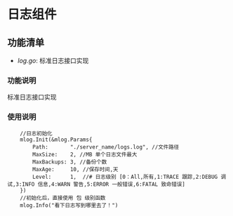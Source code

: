 <!--
 * @Description: 
 * @Author: Chen Long
 * @Date: 2020-12-16 12:36:43
 * @LastEditTime: 2020-12-16 12:36:54
 * @LastEditors: Chen Long
 * @Reference: 
-->
# 日志组件

## 功能清单

* *log.go*: 标准日志接口实现

### 功能说明

标准日志接口实现

### 使用说明

```Golang
    //日志初始化
    mlog.Init(&mlog.Params{
        Path:       "./server_name/logs.log", //文件路径
        MaxSize:    2, //MB 单个日志文件最大
        MaxBackups: 3, //备份个数
        MaxAge:     10, //保存时间,天
        Level:      1,  //# 日志级别 [0：All,所有,1:TRACE 跟踪,2:DEBUG 调试,3:INFO 信息,4:WARN 警告,5:ERROR 一般错误,6:FATAL 致命错误]
    })  
    //初始化后，直接使用 包 级别函数
    mlog.Info("看下日志写到哪里去了！")
```

